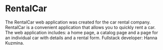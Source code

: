 # RentalCar

The RentalCar web application was created for the car rental company. RentalCar is a convenient application that allows you to quickly rent a car. The web application includes: a home page, a catalog page and a page for an individual car with details and a rental form. Fullstack developer: Hanna Kuzmina.
